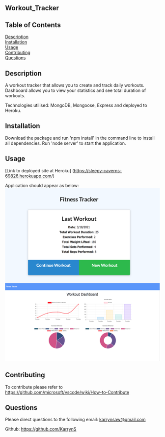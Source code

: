 ## Workout_Tracker

## Table of Contents
[Description](#Description) <br>
[Installation](#Installation) <br>
[Usage](#Usage) <br>
[Contributing](#Contributing) <br>
[Questions](#questions)

## Description
A workout tracker that allows you to create and track daily workouts. Dashboard allows you to view your statistics and see total duration of workouts. 

Technologies utilised: MongoDB, Mongoose, Express and deployed to Heroku. 

## Installation
Download the package and run 'npm install' in the command line to install all dependencies. Run 'node server' to start the application. 

## Usage
[Link to deployed site at Heroku] (https://sleepy-caverns-69826.herokuapp.com/)

Application should appear as below:
<img src="./public/WorkoutTrackerHome.png"/>
<br>
<img src="./public/WorkoutTrackerDashboard.png"/>

## Contributing
To contribute please refer to https://github.com/microsoft/vscode/wiki/How-to-Contribute

## Questions
Please direct questions to the following email: karrynsaw@gmail.com


Github: https://github.com/KarrynS
    